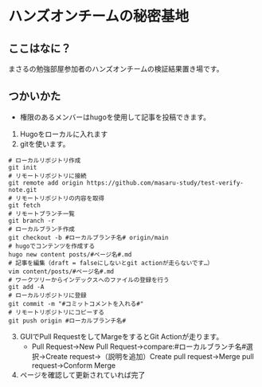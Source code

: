 # ハンズオンチームの秘密基地

## ここはなに？

まさるの勉強部屋参加者のハンズオンチームの検証結果置き場です。

## つかいかた

* 権限のあるメンバーはhugoを使用して記事を投稿できます。

1. Hugoをローカルに入れます
2. gitを使います。

```
# ローカルリポジトリ作成
git init
# リモートリポジトリに接続
git remote add origin https://github.com/masaru-study/test-verify-note.git
# リモートリポジトリの内容を取得
git fetch
# リモートブランチ一覧
git branch -r
# ローカルブランチ作成
git checkout -b #ローカルブランチ名# origin/main
# hugoでコンテンツを作成する
hugo new content posts/#ページ名#.md
# 記事を編集（draft = falseにしないとgit actionが走らないです…）
vim content/posts/#ページ名#.md
# ワークツリーからインデックスへのファイルの登録を行う
git add -A
# ローカルリポジトリに登録
git commit -m "#コミットコメントを入れる#"
# リモートリポジトリにコピーする
git push origin #ローカルブランチ名#
```
3. GUIでPull RequestをしてMargeをするとGit Actionが走ります。
   * Pull Request→New Pull Request→compare:#ローカルブランチ名#選択→Create request→（説明を追加）Create pull request→Merge pull request→Conform Merge
4. ページを確認して更新されていれば完了

